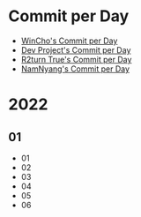 # Commit per Day

* [WinCho's Commit per Day](https://github.com/WintChoco/commit-per-day)
* [Dev Project's Commit per Day](https://github.com/DevProject04/commit-per-day)
* [R2turn True's Commit per Day](https://github.com/R2turnTrue/commit-per-day)
* [NamNyang's Commit per Day](https://github.com/NY0510/commit-per-day)

# 2022
  ## 01
   * 01
   * 02
   * 03
   * 04
   * 05
   * 06
